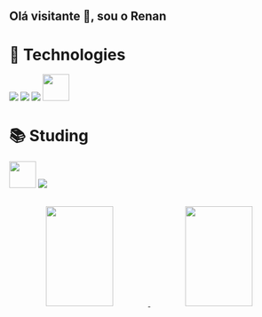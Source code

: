 ##  Olá visitante 👋, sou o Renan

# 🚀 Technologies 
<p align="left">
<img src="https://img.icons8.com/color/48/000000/html-5"/>
<img src="https://img.icons8.com/color/48/000000/css3"/>
<img src="https://img.icons8.com/color/48/000000/javascript"/>
<img src="https://i.imgur.com/D7Yj6zz.png"  width="48" height="48"/>
</p>

# 📚 Studing
<p align="left">
<img src="https://cdn.icon-icons.com/icons2/2699/PNG/512/reactjs_logo_icon_168875.png" width="48" height="48"/>
<img src="https://img.icons8.com/color/48/000000/nodejs"/>
</p>

##
<div align="center">
  <a href="https://github.com/ydragonz">
  <img width="49%" height="180em" src="https://github-readme-stats.vercel.app/api?username=renangfreire&show_icons=true&theme=tokyonight&include_all_commits=true&count_private=true"/>
  <img width="49%" height="180em" src="https://github-readme-stats.vercel.app/api/top-langs/?username=renangfreire&layout=compact&langs_count=7&theme=tokyonight"/>
</div>

##
